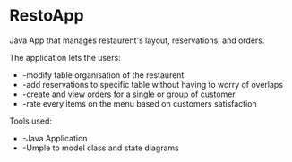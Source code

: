 # RestoApp

Java App that manages restaurent's layout, reservations, and orders.

The application lets the users:
<ul>
  <li>-modify table organisation of the restaurent</li>
  <li>-add reservations to specific table without having to worry of overlaps</li>
  <li>-create and view orders for a single or group of customer</li>
  <li>-rate every items on the menu based on customers satisfaction</li>
</ul>
  
Tools used:
<ul>
 <li>-Java Application</li>
 <li>-Umple to model class and state diagrams</li>
</ul>
  

